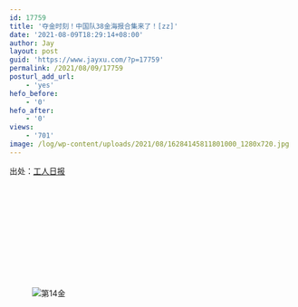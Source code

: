 ```yaml
---
id: 17759
title: '夺金时刻！中国队38金海报合集来了！[zz]'
date: '2021-08-09T18:29:14+08:00'
author: Jay
layout: post
guid: 'https://www.jayxu.com/?p=17759'
permalink: /2021/08/09/17759
posturl_add_url:
    - 'yes'
hefo_before:
    - '0'
hefo_after:
    - '0'
views:
    - '701'
image: /log/wp-content/uploads/2021/08/16284145811801000_1280x720.jpg
---
```


<!-- wp:paragraph -->
<p>出处：<a href="https://web.app.workercn.cn/news.html?id=177392" target="_blank" rel="noreferrer noopener">工人日报</a></p>
<!-- /wp:paragraph -->

<!-- wp:jetpack/tiled-gallery {"columnWidths":[["25.00000","25.00000","25.00000","25.00000"],["33.33333","33.33333","33.33333"],["25.00000","25.00000","25.00000","25.00000"],["50.00000","50.00000"],["25.00000","25.00000","25.00000","25.00000"],["33.32372","33.32372","33.35256"],["25.00000","25.00000","25.00000","25.00000"],["50.00000","50.00000"],["25.00000","25.00000","25.00000","25.00000"],["33.33333","33.33333","33.33333"],["49.92581","50.07419"],["33.33333","33.33333","33.33333"]],"ids":[17763,17764,17762,17765,17766,17767,17760,17768,17769,17770,17771,17772,17773,17774,17775,17776,17777,17778,17779,17780,17781,17782,17783,17784,17785,17786,17787,17788,17789,17790,17791,17792,17793,17794,17795,17796,17797,17798]} -->
<div class="wp-block-jetpack-tiled-gallery aligncenter is-style-rectangular"><div class="tiled-gallery__gallery"><div class="tiled-gallery__row"><div class="tiled-gallery__col" style="flex-basis:25.00000%"><figure class="tiled-gallery__item"><img alt="" data-height="1200" data-id="17763" data-link="https://www.jayxu.com/?attachment_id=17763" data-url="https://www.jayxu.com/log/wp-content/uploads/2021/08/16284146078601000_672x1200.jpg" data-width="672" src="https://i1.wp.com/www.jayxu.com/log/wp-content/uploads/2021/08/16284146078601000_672x1200.jpg?ssl=1" data-amp-layout="responsive"/></figure></div><div class="tiled-gallery__col" style="flex-basis:25.00000%"><figure class="tiled-gallery__item"><img alt="" data-height="1200" data-id="17764" data-link="https://www.jayxu.com/?attachment_id=17764" data-url="https://www.jayxu.com/log/wp-content/uploads/2021/08/16284146079481000_672x1200.jpg" data-width="672" src="https://i0.wp.com/www.jayxu.com/log/wp-content/uploads/2021/08/16284146079481000_672x1200.jpg?ssl=1" data-amp-layout="responsive"/></figure></div><div class="tiled-gallery__col" style="flex-basis:25.00000%"><figure class="tiled-gallery__item"><img alt="" data-height="1200" data-id="17762" data-link="https://www.jayxu.com/?attachment_id=17762" data-url="https://www.jayxu.com/log/wp-content/uploads/2021/08/16284146077851000_672x1200.jpg" data-width="672" src="https://i0.wp.com/www.jayxu.com/log/wp-content/uploads/2021/08/16284146077851000_672x1200.jpg?ssl=1" data-amp-layout="responsive"/></figure></div><div class="tiled-gallery__col" style="flex-basis:25.00000%"><figure class="tiled-gallery__item"><img alt="" data-height="1200" data-id="17765" data-link="https://www.jayxu.com/?attachment_id=17765" data-url="https://www.jayxu.com/log/wp-content/uploads/2021/08/16284146242371000_672x1200.jpg" data-width="672" src="https://i2.wp.com/www.jayxu.com/log/wp-content/uploads/2021/08/16284146242371000_672x1200.jpg?ssl=1" data-amp-layout="responsive"/></figure></div></div><div class="tiled-gallery__row"><div class="tiled-gallery__col" style="flex-basis:33.33333%"><figure class="tiled-gallery__item"><img alt="" data-height="1200" data-id="17766" data-link="https://www.jayxu.com/?attachment_id=17766" data-url="https://www.jayxu.com/log/wp-content/uploads/2021/08/16284146305331000_672x1200.jpg" data-width="672" src="https://i2.wp.com/www.jayxu.com/log/wp-content/uploads/2021/08/16284146305331000_672x1200.jpg?ssl=1" data-amp-layout="responsive"/></figure></div><div class="tiled-gallery__col" style="flex-basis:33.33333%"><figure class="tiled-gallery__item"><img alt="" data-height="1200" data-id="17767" data-link="https://www.jayxu.com/?attachment_id=17767" data-url="https://www.jayxu.com/log/wp-content/uploads/2021/08/16284146365451000_672x1200.jpg" data-width="672" src="https://i2.wp.com/www.jayxu.com/log/wp-content/uploads/2021/08/16284146365451000_672x1200.jpg?ssl=1" data-amp-layout="responsive"/></figure></div><div class="tiled-gallery__col" style="flex-basis:33.33333%"><figure class="tiled-gallery__item"><img alt="" data-height="1200" data-id="17760" data-link="https://www.jayxu.com/?attachment_id=17760" data-url="https://www.jayxu.com/log/wp-content/uploads/2021/08/16284146572761000_672x1200.jpg" data-width="672" src="https://i0.wp.com/www.jayxu.com/log/wp-content/uploads/2021/08/16284146572761000_672x1200.jpg?ssl=1" data-amp-layout="responsive"/></figure></div></div><div class="tiled-gallery__row"><div class="tiled-gallery__col" style="flex-basis:25.00000%"><figure class="tiled-gallery__item"><img alt="" data-height="1200" data-id="17768" data-link="https://www.jayxu.com/?attachment_id=17768" data-url="https://www.jayxu.com/log/wp-content/uploads/2021/08/16284146631911000_672x1200.jpg" data-width="672" src="https://i0.wp.com/www.jayxu.com/log/wp-content/uploads/2021/08/16284146631911000_672x1200.jpg?ssl=1" data-amp-layout="responsive"/></figure></div><div class="tiled-gallery__col" style="flex-basis:25.00000%"><figure class="tiled-gallery__item"><img alt="" data-height="1200" data-id="17769" data-link="https://www.jayxu.com/?attachment_id=17769" data-url="https://www.jayxu.com/log/wp-content/uploads/2021/08/16284146692991000_672x1200.jpg" data-width="672" src="https://i0.wp.com/www.jayxu.com/log/wp-content/uploads/2021/08/16284146692991000_672x1200.jpg?ssl=1" data-amp-layout="responsive"/></figure></div><div class="tiled-gallery__col" style="flex-basis:25.00000%"><figure class="tiled-gallery__item"><img alt="" data-height="1200" data-id="17770" data-link="https://www.jayxu.com/?attachment_id=17770" data-url="https://www.jayxu.com/log/wp-content/uploads/2021/08/16284146750071000_672x1200.jpg" data-width="672" src="https://i2.wp.com/www.jayxu.com/log/wp-content/uploads/2021/08/16284146750071000_672x1200.jpg?ssl=1" data-amp-layout="responsive"/></figure></div><div class="tiled-gallery__col" style="flex-basis:25.00000%"><figure class="tiled-gallery__item"><img alt="" data-height="1200" data-id="17771" data-link="https://www.jayxu.com/?attachment_id=17771" data-url="https://www.jayxu.com/log/wp-content/uploads/2021/08/16284146817871000_672x1200.jpg" data-width="672" src="https://i1.wp.com/www.jayxu.com/log/wp-content/uploads/2021/08/16284146817871000_672x1200.jpg?ssl=1" data-amp-layout="responsive"/></figure></div></div><div class="tiled-gallery__row"><div class="tiled-gallery__col" style="flex-basis:50.00000%"><figure class="tiled-gallery__item"><img alt="" data-height="1200" data-id="17772" data-link="https://www.jayxu.com/?attachment_id=17772" data-url="https://www.jayxu.com/log/wp-content/uploads/2021/08/16284146894651000_672x1200.jpg" data-width="672" src="https://i0.wp.com/www.jayxu.com/log/wp-content/uploads/2021/08/16284146894651000_672x1200.jpg?ssl=1" data-amp-layout="responsive"/></figure></div><div class="tiled-gallery__col" style="flex-basis:50.00000%"><figure class="tiled-gallery__item"><img alt="" data-height="1200" data-id="17773" data-link="https://www.jayxu.com/?attachment_id=17773" data-url="https://www.jayxu.com/log/wp-content/uploads/2021/08/16284147018601000_672x1200.jpg" data-width="672" src="https://i2.wp.com/www.jayxu.com/log/wp-content/uploads/2021/08/16284147018601000_672x1200.jpg?ssl=1" data-amp-layout="responsive"/></figure></div></div><div class="tiled-gallery__row"><div class="tiled-gallery__col" style="flex-basis:25.00000%"><figure class="tiled-gallery__item"><img alt="第14金" data-height="1200" data-id="17774" data-link="https://www.jayxu.com/?attachment_id=17774" data-url="https://www.jayxu.com/log/wp-content/uploads/2021/08/16284147100741000_672x1200.jpg" data-width="672" src="https://i1.wp.com/www.jayxu.com/log/wp-content/uploads/2021/08/16284147100741000_672x1200.jpg?ssl=1" data-amp-layout="responsive"/></figure></div><div class="tiled-gallery__col" style="flex-basis:25.00000%"><figure class="tiled-gallery__item"><img alt="" data-height="1200" data-id="17775" data-link="https://www.jayxu.com/?attachment_id=17775" data-url="https://www.jayxu.com/log/wp-content/uploads/2021/08/16284147208231000_672x1200.jpg" data-width="672" src="https://i0.wp.com/www.jayxu.com/log/wp-content/uploads/2021/08/16284147208231000_672x1200.jpg?ssl=1" data-amp-layout="responsive"/></figure></div><div class="tiled-gallery__col" style="flex-basis:25.00000%"><figure class="tiled-gallery__item"><img alt="" data-height="1200" data-id="17776" data-link="https://www.jayxu.com/?attachment_id=17776" data-url="https://www.jayxu.com/log/wp-content/uploads/2021/08/16284147297121000_672x1200.jpg" data-width="672" src="https://i0.wp.com/www.jayxu.com/log/wp-content/uploads/2021/08/16284147297121000_672x1200.jpg?ssl=1" data-amp-layout="responsive"/></figure></div><div class="tiled-gallery__col" style="flex-basis:25.00000%"><figure class="tiled-gallery__item"><img alt="" data-height="1200" data-id="17777" data-link="https://www.jayxu.com/?attachment_id=17777" data-url="https://www.jayxu.com/log/wp-content/uploads/2021/08/16284147402911000_672x1200.jpg" data-width="672" src="https://i0.wp.com/www.jayxu.com/log/wp-content/uploads/2021/08/16284147402911000_672x1200.jpg?ssl=1" data-amp-layout="responsive"/></figure></div></div><div class="tiled-gallery__row"><div class="tiled-gallery__col" style="flex-basis:33.32372%"><figure class="tiled-gallery__item"><img alt="" data-height="1200" data-id="17778" data-link="https://www.jayxu.com/?attachment_id=17778" data-url="https://www.jayxu.com/log/wp-content/uploads/2021/08/16284147526911000_672x1200.jpg" data-width="672" src="https://i0.wp.com/www.jayxu.com/log/wp-content/uploads/2021/08/16284147526911000_672x1200.jpg?ssl=1" data-amp-layout="responsive"/></figure></div><div class="tiled-gallery__col" style="flex-basis:33.32372%"><figure class="tiled-gallery__item"><img alt="" data-height="1200" data-id="17779" data-link="https://www.jayxu.com/?attachment_id=17779" data-url="https://www.jayxu.com/log/wp-content/uploads/2021/08/16284147596251000_672x1200.jpg" data-width="672" src="https://i0.wp.com/www.jayxu.com/log/wp-content/uploads/2021/08/16284147596251000_672x1200.jpg?ssl=1" data-amp-layout="responsive"/></figure></div><div class="tiled-gallery__col" style="flex-basis:33.35256%"><figure class="tiled-gallery__item"><img alt="" data-height="2141" data-id="17780" data-link="https://www.jayxu.com/?attachment_id=17780" data-url="https://www.jayxu.com/log/wp-content/uploads/2021/08/16284147665521000_1200x2141.jpg" data-width="1200" src="https://i2.wp.com/www.jayxu.com/log/wp-content/uploads/2021/08/16284147665521000_1200x2141.jpg?ssl=1" data-amp-layout="responsive"/></figure></div></div><div class="tiled-gallery__row"><div class="tiled-gallery__col" style="flex-basis:25.00000%"><figure class="tiled-gallery__item"><img alt="" data-height="1200" data-id="17781" data-link="https://www.jayxu.com/?attachment_id=17781" data-url="https://www.jayxu.com/log/wp-content/uploads/2021/08/16284147758261000_672x1200.jpg" data-width="672" src="https://i0.wp.com/www.jayxu.com/log/wp-content/uploads/2021/08/16284147758261000_672x1200.jpg?ssl=1" data-amp-layout="responsive"/></figure></div><div class="tiled-gallery__col" style="flex-basis:25.00000%"><figure class="tiled-gallery__item"><img alt="" data-height="1200" data-id="17782" data-link="https://www.jayxu.com/?attachment_id=17782" data-url="https://www.jayxu.com/log/wp-content/uploads/2021/08/16284147851601000_672x1200.png" data-width="672" src="https://i2.wp.com/www.jayxu.com/log/wp-content/uploads/2021/08/16284147851601000_672x1200.png?ssl=1" data-amp-layout="responsive"/></figure></div><div class="tiled-gallery__col" style="flex-basis:25.00000%"><figure class="tiled-gallery__item"><img alt="" data-height="1200" data-id="17783" data-link="https://www.jayxu.com/?attachment_id=17783" data-url="https://www.jayxu.com/log/wp-content/uploads/2021/08/16284147947231000_672x1200.png" data-width="672" src="https://i0.wp.com/www.jayxu.com/log/wp-content/uploads/2021/08/16284147947231000_672x1200.png?ssl=1" data-amp-layout="responsive"/></figure></div><div class="tiled-gallery__col" style="flex-basis:25.00000%"><figure class="tiled-gallery__item"><img alt="" data-height="1200" data-id="17784" data-link="https://www.jayxu.com/?attachment_id=17784" data-url="https://www.jayxu.com/log/wp-content/uploads/2021/08/16284148030311000_672x1200.jpg" data-width="672" src="https://i2.wp.com/www.jayxu.com/log/wp-content/uploads/2021/08/16284148030311000_672x1200.jpg?ssl=1" data-amp-layout="responsive"/></figure></div></div><div class="tiled-gallery__row"><div class="tiled-gallery__col" style="flex-basis:50.00000%"><figure class="tiled-gallery__item"><img alt="" data-height="1200" data-id="17785" data-link="https://www.jayxu.com/?attachment_id=17785" data-url="https://www.jayxu.com/log/wp-content/uploads/2021/08/16284148120031000_672x1200.jpg" data-width="672" src="https://i1.wp.com/www.jayxu.com/log/wp-content/uploads/2021/08/16284148120031000_672x1200.jpg?ssl=1" data-amp-layout="responsive"/></figure></div><div class="tiled-gallery__col" style="flex-basis:50.00000%"><figure class="tiled-gallery__item"><img alt="" data-height="1200" data-id="17786" data-link="https://www.jayxu.com/?attachment_id=17786" data-url="https://www.jayxu.com/log/wp-content/uploads/2021/08/16284148202371000_672x1200.jpg" data-width="672" src="https://i2.wp.com/www.jayxu.com/log/wp-content/uploads/2021/08/16284148202371000_672x1200.jpg?ssl=1" data-amp-layout="responsive"/></figure></div></div><div class="tiled-gallery__row"><div class="tiled-gallery__col" style="flex-basis:25.00000%"><figure class="tiled-gallery__item"><img alt="" data-height="1200" data-id="17787" data-link="https://www.jayxu.com/?attachment_id=17787" data-url="https://www.jayxu.com/log/wp-content/uploads/2021/08/16284148282391000_672x1200.jpg" data-width="672" src="https://i0.wp.com/www.jayxu.com/log/wp-content/uploads/2021/08/16284148282391000_672x1200.jpg?ssl=1" data-amp-layout="responsive"/></figure></div><div class="tiled-gallery__col" style="flex-basis:25.00000%"><figure class="tiled-gallery__item"><img alt="" data-height="1200" data-id="17788" data-link="https://www.jayxu.com/?attachment_id=17788" data-url="https://www.jayxu.com/log/wp-content/uploads/2021/08/16284148380011000_672x1200.jpg" data-width="672" src="https://i0.wp.com/www.jayxu.com/log/wp-content/uploads/2021/08/16284148380011000_672x1200.jpg?ssl=1" data-amp-layout="responsive"/></figure></div><div class="tiled-gallery__col" style="flex-basis:25.00000%"><figure class="tiled-gallery__item"><img alt="" data-height="1200" data-id="17789" data-link="https://www.jayxu.com/?attachment_id=17789" data-url="https://www.jayxu.com/log/wp-content/uploads/2021/08/16284148463821000_672x1200.jpg" data-width="672" src="https://i1.wp.com/www.jayxu.com/log/wp-content/uploads/2021/08/16284148463821000_672x1200.jpg?ssl=1" data-amp-layout="responsive"/></figure></div><div class="tiled-gallery__col" style="flex-basis:25.00000%"><figure class="tiled-gallery__item"><img alt="" data-height="1200" data-id="17790" data-link="https://www.jayxu.com/?attachment_id=17790" data-url="https://www.jayxu.com/log/wp-content/uploads/2021/08/16284148539911000_672x1200.jpg" data-width="672" src="https://i0.wp.com/www.jayxu.com/log/wp-content/uploads/2021/08/16284148539911000_672x1200.jpg?ssl=1" data-amp-layout="responsive"/></figure></div></div><div class="tiled-gallery__row"><div class="tiled-gallery__col" style="flex-basis:33.33333%"><figure class="tiled-gallery__item"><img alt="" data-height="1200" data-id="17791" data-link="https://www.jayxu.com/?attachment_id=17791" data-url="https://www.jayxu.com/log/wp-content/uploads/2021/08/16284148742181000_672x1200.jpg" data-width="672" src="https://i1.wp.com/www.jayxu.com/log/wp-content/uploads/2021/08/16284148742181000_672x1200.jpg?ssl=1" data-amp-layout="responsive"/></figure></div><div class="tiled-gallery__col" style="flex-basis:33.33333%"><figure class="tiled-gallery__item"><img alt="" data-height="1200" data-id="17792" data-link="https://www.jayxu.com/?attachment_id=17792" data-url="https://www.jayxu.com/log/wp-content/uploads/2021/08/16284148861831000_672x1200.jpg" data-width="672" src="https://i0.wp.com/www.jayxu.com/log/wp-content/uploads/2021/08/16284148861831000_672x1200.jpg?ssl=1" data-amp-layout="responsive"/></figure></div><div class="tiled-gallery__col" style="flex-basis:33.33333%"><figure class="tiled-gallery__item"><img alt="" data-height="1200" data-id="17793" data-link="https://www.jayxu.com/?attachment_id=17793" data-url="https://www.jayxu.com/log/wp-content/uploads/2021/08/16284148941671000_672x1200.jpg" data-width="672" src="https://i0.wp.com/www.jayxu.com/log/wp-content/uploads/2021/08/16284148941671000_672x1200.jpg?ssl=1" data-amp-layout="responsive"/></figure></div></div><div class="tiled-gallery__row"><div class="tiled-gallery__col" style="flex-basis:49.92581%"><figure class="tiled-gallery__item"><img alt="" data-height="1200" data-id="17794" data-link="https://www.jayxu.com/?attachment_id=17794" data-url="https://www.jayxu.com/log/wp-content/uploads/2021/08/16284149048011000_672x1200.jpg" data-width="672" src="https://i1.wp.com/www.jayxu.com/log/wp-content/uploads/2021/08/16284149048011000_672x1200.jpg?ssl=1" data-amp-layout="responsive"/></figure></div><div class="tiled-gallery__col" style="flex-basis:50.07419%"><figure class="tiled-gallery__item"><img alt="" data-height="1200" data-id="17795" data-link="https://www.jayxu.com/?attachment_id=17795" data-url="https://www.jayxu.com/log/wp-content/uploads/2021/08/16284149121981000_674x1200.jpg" data-width="674" src="https://i1.wp.com/www.jayxu.com/log/wp-content/uploads/2021/08/16284149121981000_674x1200.jpg?ssl=1" data-amp-layout="responsive"/></figure></div></div><div class="tiled-gallery__row"><div class="tiled-gallery__col" style="flex-basis:33.33333%"><figure class="tiled-gallery__item"><img alt="" data-height="1200" data-id="17796" data-link="https://www.jayxu.com/?attachment_id=17796" data-url="https://www.jayxu.com/log/wp-content/uploads/2021/08/16284149198341000_672x1200.jpg" data-width="672" src="https://i2.wp.com/www.jayxu.com/log/wp-content/uploads/2021/08/16284149198341000_672x1200.jpg?ssl=1" data-amp-layout="responsive"/></figure></div><div class="tiled-gallery__col" style="flex-basis:33.33333%"><figure class="tiled-gallery__item"><img alt="" data-height="1200" data-id="17797" data-link="https://www.jayxu.com/?attachment_id=17797" data-url="https://www.jayxu.com/log/wp-content/uploads/2021/08/16284149267151000_672x1200.jpg" data-width="672" src="https://i2.wp.com/www.jayxu.com/log/wp-content/uploads/2021/08/16284149267151000_672x1200.jpg?ssl=1" data-amp-layout="responsive"/></figure></div><div class="tiled-gallery__col" style="flex-basis:33.33333%"><figure class="tiled-gallery__item"><img alt="" data-height="1200" data-id="17798" data-link="https://www.jayxu.com/?attachment_id=17798" data-url="https://www.jayxu.com/log/wp-content/uploads/2021/08/16284149342371000_672x1200.jpg" data-width="672" src="https://i2.wp.com/www.jayxu.com/log/wp-content/uploads/2021/08/16284149342371000_672x1200.jpg?ssl=1" data-amp-layout="responsive"/></figure></div></div></div></div>
<!-- /wp:jetpack/tiled-gallery -->